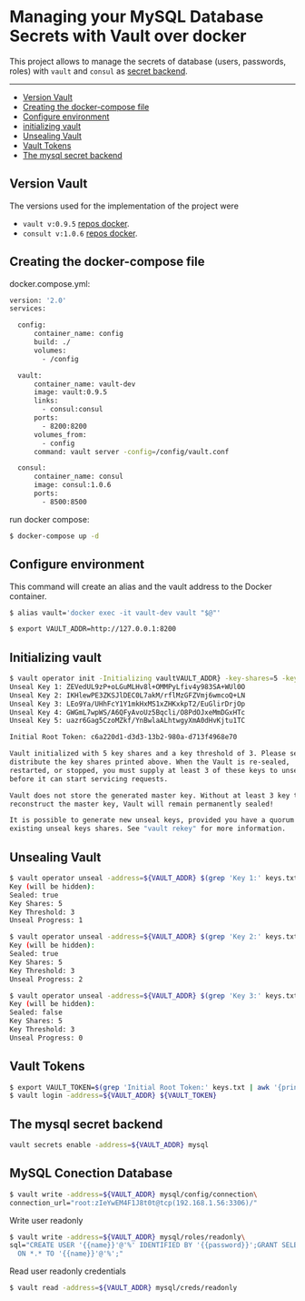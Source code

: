 # Managing your MySQL Database Secrets with Vault over docker

This project allows to manage the secrets of database (users, passwords, roles) with `vault` and `consul` as [secret backend](https://www.vaultproject.io/docs/secrets/consul/).


---------

- [Version Vault](#version-vault)
- [Creating the docker-compose file](#creating-the-docker-compose-file)
- [Configure environment](#Configure-environment)
- [initializing vault](#initializing-vault)
- [Unsealing Vault](#Unsealing-Vault)
- [Vault Tokens](#Vault-Tokens)
- [The mysql secret backend](#The-mysql-secret-backend)

## Version Vault

The versions used for the implementation of the project were

- `vault v:0.9.5`  [repos docker](https://hub.docker.com/_/vault/).
- `consult v:1.0.6` [repos docker](https://hub.docker.com/_/consul/).

## Creating the docker-compose file

docker.compose.yml:

```bash
version: '2.0'
services:

  config:
      container_name: config
      build: ./
      volumes:
        - /config

  vault:
      container_name: vault-dev
      image: vault:0.9.5
      links:
        - consul:consul
      ports:
        - 8200:8200
      volumes_from:
        - config
      command: vault server -config=/config/vault.conf

  consul:
      container_name: consul
      image: consul:1.0.6
      ports:
        - 8500:8500
```

run docker compose:

```bash
$ docker-compose up -d
```

## Configure environment

This command will create an alias and the vault address to the Docker container.

```bash
$ alias vault='docker exec -it vault-dev vault "$@"'

$ export VAULT_ADDR=http://127.0.0.1:8200
```

## Initializing vault


```bash
$ vault operator init -Initializing vaultVAULT_ADDR} -key-shares=5 -key-threshold=3
Unseal Key 1: ZEVedUL9zP+oLGuMLHv8l+OMMPyLfiv4y983SA+WUl0O
Unseal Key 2: IKHlewPE3ZKSJlDEC0L7akM/rflMzGFZVmj6wmcoQ+LN
Unseal Key 3: LEo9Ya/UHhFcY1Y1mkHxMS1xZHKxkpT2/EuGlirDrjOp
Unseal Key 4: GWGmL7wpWS/A6QFyAvoUz5Bqcli/O8PdOJxeMmDGxHTc
Unseal Key 5: uazr6Gag5CzoMZkf/YnBwlaALhtwgyXmA0dHvKjtu1TC

Initial Root Token: c6a220d1-d3d3-13b2-980a-d713f4968e70

Vault initialized with 5 key shares and a key threshold of 3. Please securely
distribute the key shares printed above. When the Vault is re-sealed,
restarted, or stopped, you must supply at least 3 of these keys to unseal it
before it can start servicing requests.

Vault does not store the generated master key. Without at least 3 key to
reconstruct the master key, Vault will remain permanently sealed!

It is possible to generate new unseal keys, provided you have a quorum of
existing unseal keys shares. See "vault rekey" for more information.
```

## Unsealing Vault

```bash
$ vault operator unseal -address=${VAULT_ADDR} $(grep 'Key 1:' keys.txt | awk '{print $NF}')
Key (will be hidden):
Sealed: true
Key Shares: 5
Key Threshold: 3
Unseal Progress: 1

$ vault operator unseal -address=${VAULT_ADDR} $(grep 'Key 2:' keys.txt | awk '{print $NF}')
Key (will be hidden):
Sealed: true
Key Shares: 5
Key Threshold: 3
Unseal Progress: 2

$ vault operator unseal -address=${VAULT_ADDR} $(grep 'Key 3:' keys.txt | awk '{print $NF}')
Key (will be hidden):
Sealed: false
Key Shares: 5
Key Threshold: 3
Unseal Progress: 0
```

## Vault Tokens

```bash
$ export VAULT_TOKEN=$(grep 'Initial Root Token:' keys.txt | awk '{print substr($NF, 1, length($NF)-1)}')
$ vault login -address=${VAULT_ADDR} ${VAULT_TOKEN}
```

## The mysql secret backend

```bash
vault secrets enable -address=${VAULT_ADDR} mysql
```

## MySQL Conection Database

```bash
$ vault write -address=${VAULT_ADDR} mysql/config/connection\
connection_url="root:zIeYwEM4F1J8t0t@tcp(192.168.1.56:3306)/"
```

Write user readonly

```bash
$ vault write -address=${VAULT_ADDR} mysql/roles/readonly\
sql="CREATE USER '{{name}}'@'%' IDENTIFIED BY '{{password}}';GRANT SELECT\
  ON *.* TO '{{name}}'@'%';"
```

Read user readonly credentials

```bash
$ vault read -address=${VAULT_ADDR} mysql/creds/readonly
```  
